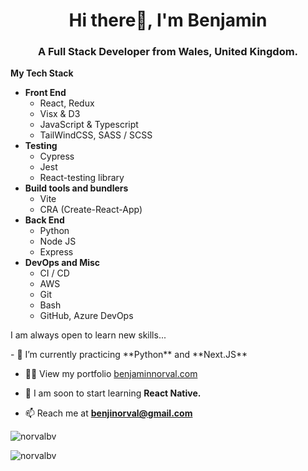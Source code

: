 <h1 align="center">Hi there👋, I'm Benjamin</h1>
<h3 align="center">A Full Stack Developer from Wales, United Kingdom.</h3>

<b>My Tech Stack</b>
<ul>
  <li><b>Front End</b>
  <ul>
    <li>React, Redux</li>
    <li>Visx & D3</li>
    <li>JavaScript & Typescript</li>
    <li>TailWindCSS, SASS / SCSS</li>
  </ul>
  <li><b>Testing</b>
  <ul>
    <li>Cypress</li>
    <li>Jest</li>
    <li>React-testing library</li>
  </ul>
  <li><b>Build tools and bundlers</b>
  <ul>
    <li>Vite</li>
    <li>CRA (Create-React-App)</li>
  </ul>
  <li><b>Back End</b>
  <ul>
    <li>Python</li>
    <li>Node JS</li>
    <li>Express</li>
  </ul>
  <li><b>DevOps and Misc</b>
  <ul>
    <li>CI / CD</li>
    <li>AWS</li>
    <li>Git</li>
    <li>Bash</li>
    <li>GitHub, Azure DevOps</li>
  </ul>
</ul>

<p>I am always open to learn new skills...</p>
- 🌱 I’m currently practicing **Python** and **Next.JS**

- 👨‍💻 View my portfolio [benjaminnorval.com](https://benjaminnorval.com)

- 🌱 I am soon to start learning **React Native.**

- 📫 Reach me at **benjinorval@gmail.com**


<p align="left"> <img src="https://komarev.com/ghpvc/?username=norvalbv&label=Profile%20views&color=0e75b6&style=flat" alt="norvalbv" /> </p>

<p><img align="left" src="https://github-readme-stats.vercel.app/api/top-langs?username=norvalbv&show_icons=true&locale=en&layout=compact" alt="norvalbv" /></p>
